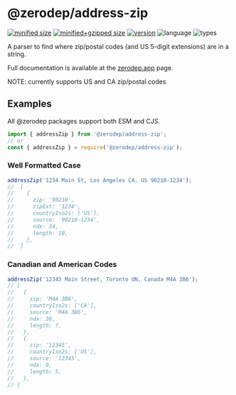 # @zerodep/address-zip

[![minified size](https://img.shields.io/bundlephobia/min/@zerodep/address-zip?style=flat-square&color=blue)](https://bundlephobia.com/package/@zerodep/address-zip)
[![minified+gzipped size](https://img.shields.io/bundlephobia/minzip/@zerodep/address-zip?style=flat-square&color=blue)](https://bundlephobia.com/package/@zerodep/address-zip)
[![version](https://img.shields.io/npm/v/@zerodep/address-zip?style=flat-square&color=blue)](https://www.npmjs.com/package/@zerodep/address-zip)
![language](https://img.shields.io/badge/typescript-100%25-blue?style=flat-square)
![types](https://img.shields.io/badge/types-included-blue?style=flat-square)

A parser to find where zip/postal codes (and US 5-digit extensions) are in a string.

Full documentation is available at the [zerodep.app](http://zerodep.app/address/zip) page.

NOTE: currently supports US and CA zip/postal codes

## Examples

All @zerodep packages support both ESM and CJS.

```javascript
import { addressZip } from '@zerodep/address-zip';
// or
const { addressZip } = require('@zerodep/address-zip');
```

### Well Formatted Case

```javascript
addressZip('1234 Main St, Los Angeles CA, US 90210-1234');
//  [
//    {
//      zip: '90210',
//      zipExt: '1234',
//      countryIso2s: ['US'],
//      source: '90210-1234',
//      ndx: 34,
//      length: 10,
//    },
//  ]
```

### Canadian and American Codes

```javascript
addressZip('12345 Main Street, Toronto ON, Canada M4A 3B6');
// [
//   {
//     zip: 'M4A 3B6',
//     countryIso2s: ['CA'],
//     source: 'M4A 3B6',
//     ndx: 38,
//     length: 7,
//   },
//   {
//     zip: '12345',
//     countryIso2s: ['US'],
//     source: '12345',
//     ndx: 0,
//     length: 5,
//   },
// ]
```
